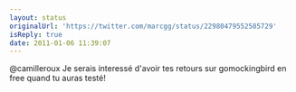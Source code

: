 ```yaml
---
layout: status
originalUrl: 'https://twitter.com/marcgg/status/22980479552585729'
isReply: true
date: 2011-01-06 11:39:07
---
```


@camilleroux Je serais interessé d'avoir tes retours sur gomockingbird en free quand tu auras testé!
